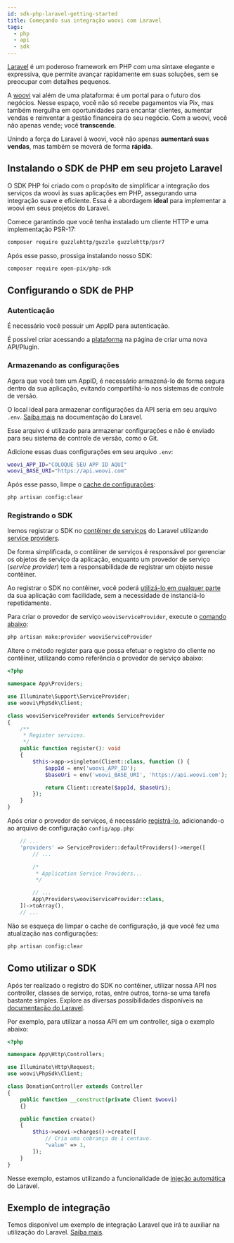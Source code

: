 ```yaml
---
id: sdk-php-laravel-getting-started
title: Começando sua integração woovi com Laravel
tags:
  - php
  - api
  - sdk
---
```


[Laravel](https://laravel.com/) é um poderoso framework em PHP com uma sintaxe elegante e expressiva, que permite avançar rapidamente em suas soluções, sem se preocupar com detalhes pequenos.

A [woovi](https://woovi.com) vai além de uma plataforma: é um portal para o futuro dos negócios. Nesse espaço, você não só recebe pagamentos via Pix, mas também mergulha em oportunidades para encantar clientes, aumentar vendas e reinventar a gestão financeira do seu negócio. Com a woovi, você não apenas vende; você **transcende**.

Unindo a força do Laravel à woovi, você não apenas **aumentará suas vendas**, mas também se moverá de forma **rápida**.

## Instalando o SDK de PHP em seu projeto Laravel

O SDK PHP foi criado com o propósito de simplificar a integração dos serviços da woovi às suas aplicações em PHP, assegurando uma integração suave e eficiente. Essa é a abordagem **ideal** para implementar a woovi em seus projetos do Laravel.

Comece garantindo que você tenha instalado um cliente HTTP e uma implementação PSR-17:

```bash
composer require guzzlehttp/guzzle guzzlehttp/psr7
```

Após esse passo, prossiga instalando nosso SDK:

```bash
composer require open-pix/php-sdk
```

## Configurando o SDK de PHP

### Autenticação

É necessário você possuir um AppID para autenticação.

É possível criar acessando a [plataforma](https://app.woovi.com/home/applications/add) na página de criar uma nova API/Plugin.

### Armazenando as configurações

Agora que você tem um AppID, é necessário armazená-lo de forma segura dentro da sua aplicação, evitando compartilhá-lo nos sistemas de controle de versão.

O local ideal para armazenar configurações da API seria em seu arquivo `.env`. [Saiba mais](https://laravel.com/docs/10.x/configuration#environment-configuration) na documentação do Laravel.

Esse arquivo é utilizado para armazenar configurações e não é enviado para seu sistema de controle de versão, como o Git.

Adicione essas duas configurações em seu arquivo `.env`:
```bash
woovi_APP_ID="COLOQUE SEU APP ID AQUI"
woovi_BASE_URI="https://api.woovi.com"
```

Após esse passo, limpe o [cache de configurações](https://laravel.com/docs/10.x/configuration#configuration-caching):
```bash
php artisan config:clear
```

### Registrando o SDK

Iremos registrar o SDK no [contêiner de serviços](https://laravel.com/docs/10.x/container) do Laravel utilizando [service providers](https://laravel.com/docs/10.x/providers).

De forma simplificada, o contêiner de serviços é responsável por gerenciar os objetos de serviço da aplicação, enquanto um provedor de serviço (_service provider_) tem a responsabilidade de registrar um objeto nesse contêiner.

Ao registrar o SDK no contêiner, você poderá [utilizá-lo em qualquer parte](https://laravel.com/docs/10.x/container#resolving) da sua aplicação com facilidade, sem a necessidade de instanciá-lo repetidamente.

Para criar o provedor de serviço `wooviServiceProvider`, execute o [comando abaixo](https://laravel.com/docs/10.x/providers#writing-service-providers):

```bash
php artisan make:provider wooviServiceProvider
```

Altere o método register para que possa efetuar o registro do cliente no contêiner, utilizando como referência o provedor de serviço abaixo:

```php
<?php

namespace App\Providers;

use Illuminate\Support\ServiceProvider;
use woovi\PhpSdk\Client;

class wooviServiceProvider extends ServiceProvider
{
    /**
     * Register services.
     */
    public function register(): void
    {
        $this->app->singleton(Client::class, function () {
            $appId = env('woovi_APP_ID');
            $baseUri = env('woovi_BASE_URI', 'https://api.woovi.com');

            return Client::create($appId, $baseUri);
        });
    }
}
```

Após criar o provedor de serviços, é necessário [registrá-lo](https://laravel.com/docs/10.x/providers#registering-providers), adicionando-o ao arquivo de configuração `config/app.php`:

```php
    // ...
    'providers' => ServiceProvider::defaultProviders()->merge([
        // ...

        /*
         * Application Service Providers...
         */

        // ...
        App\Providers\wooviServiceProvider::class,
    ])->toArray(),
    // ...
```

Não se esqueça de limpar o cache de configuração, já que você fez uma atualização nas configurações:

```bash
php artisan config:clear
```

## Como utilizar o SDK

Após ter realizado o registro do SDK no contêiner, utilizar nossa API nos controller, classes de serviço, rotas, entre outros, torna-se uma tarefa bastante simples. Explore as diversas possibilidades disponíveis na [documentação do Laravel](https://laravel.com/docs/10.x/container#resolving).

Por exemplo, para utilizar a nossa API em um controller, siga o exemplo abaixo:

```php
<?php

namespace App\Http\Controllers;

use Illuminate\Http\Request;
use woovi\PhpSdk\Client;

class DonationController extends Controller
{
    public function __construct(private Client $woovi)
    {}

    public function create()
    {
        $this->woovi->charges()->create([
            // Cria uma cobrança de 1 centavo.
            "value" => 1,
        ]);
    }
}
```

Nesse exemplo, estamos utilizando a funcionalidade de [injeção automática](https://laravel.com/docs/10.x/container#automatic-injection) do Laravel.

## Exemplo de integração

Temos disponível um exemplo de integração Laravel que irá te auxiliar na utilização do Laravel. [Saiba mais](./example-integration.md).
